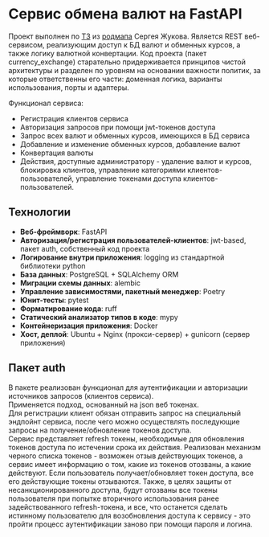 # Сервис обмена валют на FastAPI

Проект выполнен по [ТЗ](https://zhukovsd.github.io/python-backend-learning-course/projects/currency-exchange/) 
из [родмапа](https://zhukovsd.github.io/python-backend-learning-course/) Сергея Жукова. Является REST веб-сервисом, 
реализующим доступ к БД валют и обменных курсов, а также логику валютной конвертации.
Код проекта (пакет currency_exchange) старательно придерживается принципов чистой архитектуры и разделен по уровням 
на основании важности политик, за которые ответственны его части: доменная логика, варианты использования, 
порты и адаптеры.

Функционал сервиса:
- Регистрация клиентов сервиса
- Авторизация запросов при помощи jwt-токенов доступа
- Запрос всех валют и обменных курсов, имеющихся в БД сервиса
- Добавление и изменение обменных курсов, добавление валют
- Конвертация валюты
- Действия, доступные администратору - удаление валют и курсов, блокировка клиентов, управление категориями
клиентов-пользователей, управление токенами доступа клиентов-пользователей.

## Технологии 

- **Веб-фреймворк**: FastAPI
- **Авторизация/регистрация пользователей-клиентов**: jwt-based, пакет auth, собственный код проекта
- **Логирование внутри приложения**: logging из стандартной библиотеки python
- **База данных**: PostgreSQL + SQLAlchemy ORM
- **Миграции схемы данных**: alembic
- **Управление зависимостями, пакетный менеджер**: Poetry 
- **Юнит-тесты**: pytest
- **Форматирование кода**: ruff
- **Статический анализатор типов в коде**: mypy
- **Контейнеризация приложения**: Docker
- **Хост, деплой**: Ubuntu + Nginx (прокси-сервер) + gunicorn (сервер приложения) 


## Пакет auth
В пакете реализован функционал для аутентификации и авторизации источников запросов (клиентов сервиса).  
Применяется подход, основанный на json веб токенах.  
Для регистрации клиент обязан отправить запрос на специальный эндпойнт сервиса, после чего
можно осуществлять последующие запросы на получение/обновление токенов доступа.  
Сервис представляет refresh токены, необходимые для обновления токенов доступа по истечении срока их действия.
Реализован механизм черного списка токенов - возможен отзыв действующих токенов, а сервис имеет информацию о том, 
какие из токенов отозваны, а какие действуют. Если пользователь получает/обновляет токен доступа, 
все его действующие токены отзываются. Также, в целях защиты от несанкционированного доступа, 
будут отозваны все токены пользователя при попытке вторичного использования ранее задействованного
refresh-токена, и все, что останется сделать истинному пользователю для возобновления доступа к сервису - 
это пройти процесс аутентификации заново при помощи пароля и логина.
